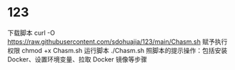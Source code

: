 # 123
下载脚本
curl -O https://raw.githubusercontent.com/sdohuajia/123/main/Chasm.sh
赋予执行权限
chmod +x Chasm.sh
运行脚本
./Chasm.sh
照脚本的提示操作：包括安装 Docker、设置环境变量、拉取 Docker 镜像等步骤
